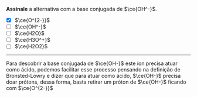 **Assinale** a alternativa com a base conjugada de $\ce{OH^-}$.

- [x] $\ce{O^{2-}}$
- [ ] $\ce{OH^-}$
- [ ] $\ce{H2O}$
- [ ] $\ce{H3O^+}$
- [ ] $\ce{H2O2}$

---

Para descobrir a base conjugada de $\ce{OH-}$ este íon precisa atuar como ácido, podemos facilitar esse processo pensando na definição de Bronsted-Lowry e dizer que para atuar como ácido, $\ce{OH-}$ precisa doar prótons, dessa forma, basta retirar um próton de $\ce{OH-}$ ficando com $\ce{O^{2-}}$
